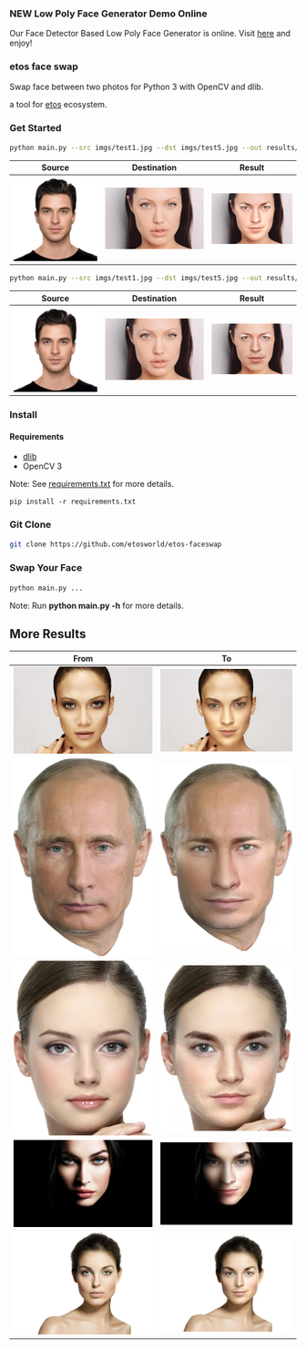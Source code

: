 

### NEW Low Poly Face Generator Demo Online  
 
Our Face Detector Based Low Poly Face Generator is online. Visit [here](http://polyface.etos.world) and enjoy!


### etos face swap
Swap face between two photos for Python 3 with OpenCV and dlib.

a tool for [etos](https://etos.world) ecosystem.

### Get Started
```sh
python main.py --src imgs/test1.jpg --dst imgs/test5.jpg --out results/output1_5.jpg --correct_color
```

| Source | Destination | Result |
| --- | --- | --- |
|![](imgs/test1.jpg) | ![](imgs/test5.jpg) | ![](results/output1_5.jpg) |

```sh
python main.py --src imgs/test1.jpg --dst imgs/test5.jpg --out results/output1_5_2d.jpg --correct_color --warp_2d
```

| Source | Destination | Result |
| --- | --- | --- |
|![](imgs/test1.jpg) | ![](imgs/test5.jpg) | ![](results/output1_5_2d.jpg) |

### Install
#### Requirements
* [dlib](http://dlib.net/)
* OpenCV 3

Note: See [requirements.txt](requirements.txt) for more details.
```
pip install -r requirements.txt
```
### Git Clone
```sh
git clone https://github.com/etosworld/etos-faceswap
```
### Swap Your Face
```sh
python main.py ...
```
Note: Run **python main.py -h** for more details.

## More Results
| From | To |
| --- | --- |
| ![](imgs/test2.jpg) | ![](results/output1_2.jpg) |
| ![](imgs/test3.jpg) | ![](results/output1_3.jpg) |
| ![](imgs/test4.jpg) | ![](results/output1_4.jpg) |
| ![](imgs/test9.jpg) | ![](results/output1_9.jpg) |
| ![](imgs/test7.jpg) | ![](results/output1_7.jpg) |
